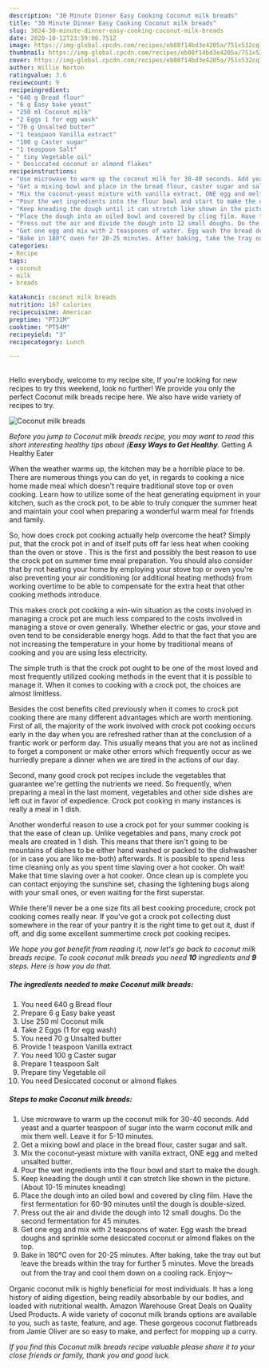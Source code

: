 ```yaml
---
description: "30 Minute Dinner Easy Cooking Coconut milk breads"
title: "30 Minute Dinner Easy Cooking Coconut milk breads"
slug: 3024-30-minute-dinner-easy-cooking-coconut-milk-breads
date: 2020-10-12T23:59:06.751Z
image: https://img-global.cpcdn.com/recipes/eb08f14bd3e4205a/751x532cq70/coconut-milk-breads-recipe-main-photo.jpg
thumbnail: https://img-global.cpcdn.com/recipes/eb08f14bd3e4205a/751x532cq70/coconut-milk-breads-recipe-main-photo.jpg
cover: https://img-global.cpcdn.com/recipes/eb08f14bd3e4205a/751x532cq70/coconut-milk-breads-recipe-main-photo.jpg
author: Willie Norton
ratingvalue: 3.6
reviewcount: 9
recipeingredient:
- "640 g Bread flour"
- "6 g Easy bake yeast"
- "250 ml Coconut milk"
- "2 Eggs 1 for egg wash"
- "70 g Unsalted butter"
- "1 teaspoon Vanilla extract"
- "100 g Caster sugar"
- "1 teaspoon Salt"
- " tiny Vegetable oil"
- " Desiccated coconut or almond flakes"
recipeinstructions:
- "Use microwave to warm up the coconut milk for 30-40 seconds. Add yeast and a quarter teaspoon of sugar into the warm coconut milk and mix them well. Leave it for 5-10 minutes."
- "Get a mixing bowl and place in the bread flour, caster sugar and salt."
- "Mix the coconut-yeast mixture with vanilla extract, ONE egg and melted unsalted butter."
- "Pour the wet ingredients into the flour bowl and start to make the dough."
- "Keep kneading the dough until it can stretch like shown in the picture. (About 10-15 minutes kneading)"
- "Place the dough into an oiled bowl and covered by cling film. Have the first fermentation for 60-90 minutes until the dough is double-sized."
- "Press out the air and divide the dough into 12 small doughs. Do the second fermentation for 45 minutes."
- "Get one egg and mix with 2 teaspoons of water. Egg wash the bread doughs and sprinkle some desiccated coconut or almond flakes on the top."
- "Bake in 180°C oven for 20-25 minutes. After baking, take the tray out but leave the breads within the tray for further 5 minutes. Move the breads out from the tray and cool them down on a cooling rack. Enjoy～"
categories:
- Recipe
tags:
- coconut
- milk
- breads

katakunci: coconut milk breads 
nutrition: 167 calories
recipecuisine: American
preptime: "PT31M"
cooktime: "PT54M"
recipeyield: "3"
recipecategory: Lunch

---
```

<br>
Hello everybody, welcome to my recipe site, If you're looking for new recipes to try this weekend, look no further! We provide you only the perfect Coconut milk breads recipe here. We also have wide variety of recipes to try.
<br>


![Coconut milk breads](https://img-global.cpcdn.com/recipes/eb08f14bd3e4205a/751x532cq70/coconut-milk-breads-recipe-main-photo.jpg)

<i>Before you jump to Coconut milk breads recipe, you may want to read this short interesting healthy tips about {<strong>Easy Ways to Get Healthy</strong>.</i>
Getting A Healthy Eater


When the weather warms up, the kitchen may be a horrible place to be. There are numerous things you can do yet, in regards to cooking a nice home made meal which doesn't require traditional stove top or oven cooking. Learn how to utilize some of the heat generating equipment in your kitchen, such as the crock pot, to be able to truly conquer the summer heat and maintain your cool when preparing a wonderful warm meal for friends and family.

So, how does crock pot cooking actually help overcome the heat? Simply put, that the crock pot in and of itself puts off far less heat when cooking than the oven or stove . This is the first and possibly the best reason to use the crock pot on summer time meal preparation. You should also consider that by not heating your home by employing your stove top or oven you're also preventing your air conditioning (or additional heating methods) from working overtime to be able to compensate for the extra heat that other cooking methods introduce.

This makes crock pot cooking a win-win situation as the costs involved in managing a crock pot are much less compared to the costs involved in managing a stove or oven generally. Whether electric or gas, your stove and oven tend to be considerable energy hogs. Add to that the fact that you are not increasing the temperature in your home by traditional means of cooking and you are using less electricity.

 The simple truth is that the crock pot ought to be one of the most loved and most frequently utilized cooking methods in the event that it is possible to manage it. When it comes to cooking with a crock pot, the choices are almost limitless.  



Besides the cost benefits cited previously when it comes to crock pot cooking there are many different advantages which are worth mentioning. First of all, the majority of the work involved with crock pot cooking occurs early in the day when you are refreshed rather than at the conclusion of a frantic work or perform day. This usually means that you are not as inclined to forget a component or make other errors which frequently occur as we hurriedly prepare a dinner when we are tired in the actions of our day.

Second, many good crock pot recipes include the vegetables that guarantee we're getting the nutrients we need. So frequently, when preparing a meal in the last moment, vegetables and other side dishes are left out in favor of expedience. Crock pot cooking in many instances is really a meal in 1 dish.

Another wonderful reason to use a crock pot for your summer cooking is that the ease of clean up.  Unlike vegetables and pans, many crock pot meals are created in 1 dish. This means that there isn't going to be mountains of dishes to be either hand washed or packed to the dishwasher (or in case you are like me-both) afterwards. It is possible to spend less time cleaning only as you spent time slaving over a hot cooker. Oh wait! Make that time slaving over a hot cooker. Once clean up is complete you can contact enjoying the sunshine set, chasing the lightening bugs along with your small ones, or even waiting for the first superstar.

While there'll never be a one size fits all best cooking procedure, crock pot cooking comes really near. If you've got a crock pot collecting dust somewhere in the rear of your pantry it is the right time to get out it, dust if off, and dig some excellent summertime crock pot cooking recipes.


<i>We hope you got benefit from reading it, now let's go back to coconut milk breads recipe. To cook coconut milk breads you need <strong>10</strong> ingredients and <strong>9</strong> steps. Here is how you do that.
</i>

##### The ingredients needed to make Coconut milk breads:

1. You need 640 g Bread flour
1. Prepare 6 g Easy bake yeast
1. Use 250 ml Coconut milk
1. Take 2 Eggs (1 for egg wash)
1. You need 70 g Unsalted butter
1. Provide 1 teaspoon Vanilla extract
1. You need 100 g Caster sugar
1. Prepare 1 teaspoon Salt
1. Prepare  tiny Vegetable oil
1. You need  Desiccated coconut or almond flakes


##### Steps to make Coconut milk breads:

1. Use microwave to warm up the coconut milk for 30-40 seconds. Add yeast and a quarter teaspoon of sugar into the warm coconut milk and mix them well. Leave it for 5-10 minutes.
1. Get a mixing bowl and place in the bread flour, caster sugar and salt.
1. Mix the coconut-yeast mixture with vanilla extract, ONE egg and melted unsalted butter.
1. Pour the wet ingredients into the flour bowl and start to make the dough.
1. Keep kneading the dough until it can stretch like shown in the picture. (About 10-15 minutes kneading)
1. Place the dough into an oiled bowl and covered by cling film. Have the first fermentation for 60-90 minutes until the dough is double-sized.
1. Press out the air and divide the dough into 12 small doughs. Do the second fermentation for 45 minutes.
1. Get one egg and mix with 2 teaspoons of water. Egg wash the bread doughs and sprinkle some desiccated coconut or almond flakes on the top.
1. Bake in 180°C oven for 20-25 minutes. After baking, take the tray out but leave the breads within the tray for further 5 minutes. Move the breads out from the tray and cool them down on a cooling rack. Enjoy～


Organic coconut milk is highly beneficial for most individuals. It has a long history of aiding digestion, being readily absorbable by our bodies, and loaded with nutritional wealth. Amazon Warehouse Great Deals on Quality Used Products. A wide variety of coconut milk brands options are available to you, such as taste, feature, and age. These gorgeous coconut flatbreads from Jamie Oliver are so easy to make, and perfect for mopping up a curry. 

<i>If you find this Coconut milk breads recipe valuable please share it to your close friends or family, thank you and good luck.</i>
